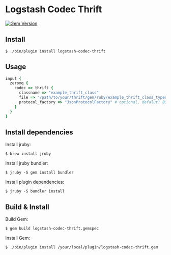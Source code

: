 # Logstash Codec Thrift

[![Gem Version](https://badge.fury.io/rb/logstash-codec-thrift.svg)](http://badge.fury.io/rb/logstash-codec-thrift)

## Install

    $ ./bin/plugin install logstash-codec-thrift

## Usage

```ruby
input {
  zeromq {
    codec => thrift {
      classname => "example_thrift_class"
      file => "/path/to/your/thrift/gen/ruby/example_thrift_class_types.rb"
      protocol_factory => "JsonProtocolFactory" # optional, defalut: BinaryProtocolFactory
    }
  }
}
```

## Install dependencies

Install jruby:

    $ brew install jruby

Install jruby bundler:

    $ jruby -S gem install bundler

Install plugin dependencies:

    $ jruby -S bundler install

## Build & Install

Build Gem:

    $ gem build logstash-codec-thrift.gemspec

Install Gem:

    $ ./bin/plugin install /your/local/plugin/logstash-codec-thrift.gem
